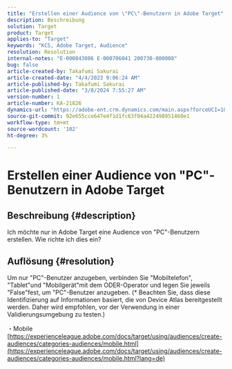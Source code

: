 ```yaml
---
title: "Erstellen einer Audience von \"PC\"-Benutzern in Adobe Target"
description: Beschreibung
solution: Target
product: Target
applies-to: "Target"
keywords: "KCS, Adobe Target, Audience"
resolution: Resolution
internal-notes: "E-000843086 E-000706041 200730-000008"
bug: false
article-created-by: Takafumi Sakurai
article-created-date: "4/4/2023 9:06:24 AM"
article-published-by: Takafumi Sakurai
article-published-date: "3/8/2024 7:55:27 AM"
version-number: 1
article-number: KA-21826
dynamics-url: "https://adobe-ent.crm.dynamics.com/main.aspx?forceUCI=1&pagetype=entityrecord&etn=knowledgearticle&id=e3ecdcf4-c7d2-ed11-a7c7-6045bd006ce9"
source-git-commit: 92e655cce647e4f1d1fc63f04a422498951460e1
workflow-type: tm+mt
source-wordcount: '102'
ht-degree: 3%

---
```


# Erstellen einer Audience von &quot;PC&quot;-Benutzern in Adobe Target

## Beschreibung {#description}

Ich möchte nur in Adobe Target eine Audience von &quot;PC&quot;-Benutzern erstellen. Wie richte ich dies ein?

## Auflösung {#resolution}


Um nur &quot;PC&quot;-Benutzer anzugeben, verbinden Sie &quot;Mobiltelefon&quot;, &quot;Tablet&quot;und &quot;Mobilgerät&quot;mit dem ODER-Operator und legen Sie jeweils &quot;False&quot;fest, um &quot;PC&quot;-Benutzer anzugeben. (\* Beachten Sie, dass diese Identifizierung auf Informationen basiert, die von Device Atlas bereitgestellt werden. Daher wird empfohlen, vor der Verwendung in einer Validierungsumgebung zu testen.)

・Mobile
[https://experienceleague.adobe.com/docs/target/using/audiences/create-audiences/categories-audiences/mobile.html](https://experienceleague.adobe.com/docs/target/using/audiences/create-audiences/categories-audiences/mobile.html?lang=de)


